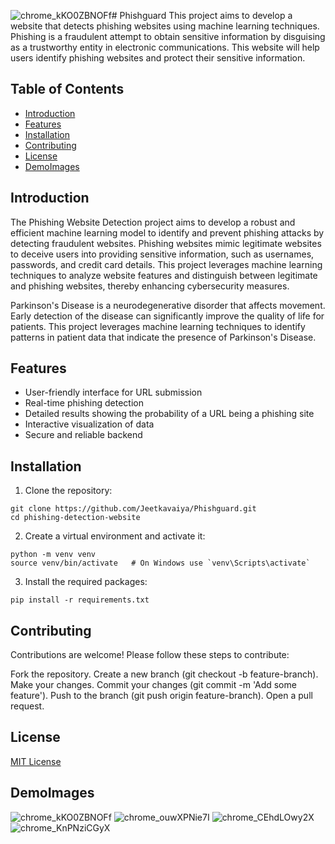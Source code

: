 ![chrome_kKO0ZBNOFf](https://github.com/user-attachments/assets/81bb6006-0d43-42d8-bf36-fcda8199f859)# Phishguard
This project aims to develop a website that detects phishing websites using machine learning techniques. Phishing is a fraudulent attempt to obtain sensitive information by disguising as a trustworthy entity in electronic communications. This website will help users identify phishing websites and protect their sensitive information.

## Table of Contents

- [Introduction](#introduction)
- [Features](#features)
- [Installation](#installation)
- [Contributing](#contributing)
- [License](#license)
- [DemoImages](#demoimages)

## Introduction
The Phishing Website Detection project aims to develop a robust and efficient machine learning model to identify and prevent phishing attacks by detecting fraudulent websites. Phishing websites mimic legitimate websites to deceive users into providing sensitive information, such as usernames, passwords, and credit card details. This project leverages machine learning techniques to analyze website features and distinguish between legitimate and phishing websites, thereby enhancing cybersecurity measures.

Parkinson's Disease is a neurodegenerative disorder that affects movement. Early detection of the disease can significantly improve the quality of life for patients. This project leverages machine learning techniques to identify patterns in patient data that indicate the presence of Parkinson's Disease.

## Features
- User-friendly interface for URL submission
- Real-time phishing detection
- Detailed results showing the probability of a URL being a phishing site
- Interactive visualization of data
- Secure and reliable backend

## Installation
1. Clone the repository:
```
git clone https://github.com/Jeetkavaiya/Phishguard.git
cd phishing-detection-website
```

2. Create a virtual environment and activate it:
```
python -m venv venv
source venv/bin/activate   # On Windows use `venv\Scripts\activate`
```

3. Install the required packages:
```
pip install -r requirements.txt
```

## Contributing
Contributions are welcome! Please follow these steps to contribute:

Fork the repository.
Create a new branch (git checkout -b feature-branch).
Make your changes.
Commit your changes (git commit -m 'Add some feature').
Push to the branch (git push origin feature-branch).
Open a pull request.

## License
[MIT License](LICENSE)

## DemoImages
![chrome_kKO0ZBNOFf](https://github.com/user-attachments/assets/73a9f0ea-e969-4ad3-8b6a-553ea8537fdd)
![chrome_ouwXPNie7I](https://github.com/user-attachments/assets/5b43f004-22c7-49c6-a107-76ca483e98cf)
![chrome_CEhdLOwy2X](https://github.com/user-attachments/assets/975465c5-c5ab-4434-9a95-0c302df9dbc8)
![chrome_KnPNziCGyX](https://github.com/user-attachments/assets/a67a2040-0a49-4274-bc34-4d033921021d)


